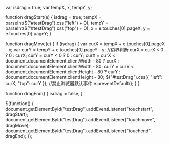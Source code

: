var isdrag = true;
var tempX, x, tempY, y;

function dragStart(e) {
    isdrag = true;
    tempX = parseInt($("#testDrag").css("left") + 0);
    tempY = parseInt($("#testDrag").css("top") + 0);
    x = e.touches[0].pageX;
    y = e.touches[0].pageY;
}

function dragMove(e) {
    if (isdrag) {
        var curX = tempX + e.touches[0].pageX - x;
        var curY = tempY + e.touches[0].pageY - y;
        //边界判断
        curX = curX < 0 ? 0 : curX;
        curY = curY < 0 ? 0 : curY;
        curX = curX < document.documentElement.clientWidth - 80 ? curX : document.documentElement.clientWidth - 80;
        curY = curY < document.documentElement.clientHeight - 80 ? curY : document.documentElement.clientHeight - 80;
        $("#testDrag").css({
            "left": curX,
            "top": curY
        });
        //禁止浏览器默认事件
        e.preventDefault();
    }
}

function dragEnd() {
    isdrag = false;
}

$(function() {
    document.getElementById("testDrag").addEventListener("touchstart", dragStart);
    document.getElementById("testDrag").addEventListener("touchmove", dragMove);
    document.getElementById("testDrag").addEventListener("touchend", dragEnd);
});

